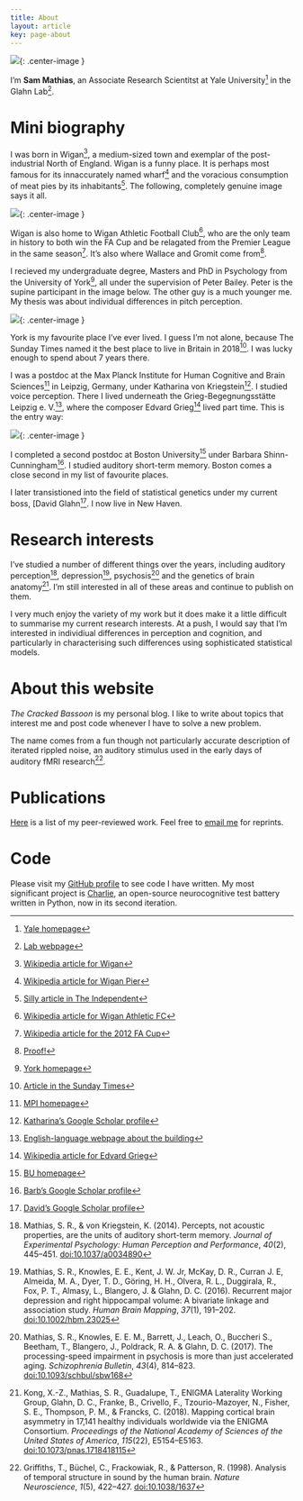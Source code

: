 ```yaml
---
title: About
layout: article
key: page-about
---
```


![](https://raw.githubusercontent.com/sammosummo/sammosummo.github.io/master/assets/images/photos/me1.jpg){: .center-image }

I’m **Sam Mathias**, an Associate Research Scientitst at Yale University[^1] in the Glahn Lab[^2].

[^1]: [Yale homepage](https://www.yale.edu)
[^2]: [Lab webpage](https://medicine.yale.edu/lab/glahn/)

# Mini biography


I was born in Wigan[^3], a medium-sized town and exemplar of the post-industrial North of England. Wigan is a funny place. It is perhaps most famous for its innaccurately named wharf[^4] and the voracious consumption of meat pies by its inhabitants[^5]. The following, completely genuine image says it all.

![](https://raw.githubusercontent.com/sammosummo/sammosummo.github.io/master/assets/images/photos/piebarm.jpg){: .center-image }

[^3]: [Wikipedia article for Wigan](https://en.wikipedia.org/wiki/Wigan)
[^4]: [Wikipedia article for Wigan Pier](https://en.wikipedia.org/wiki/Wigan_Pier)
[^5]: [Silly article in The Independent](https://www.independent.co.uk/news/long_reads/british-pie-week-2018-wigan-pooles-potato-steak-kidney-onion-cheese-a8242376.html)


Wigan is also home to Wigan Athletic Football Club[^6], who are the only team in history to both win the FA Cup and be relagated from the Premier League in the same season[^7]. It’s also where Wallace and Gromit come from[^8].

[^6]: [Wikipedia article for Wigan Athletic FC](https://en.wikipedia.org/wiki/Wigan_Athletic_F.C.)
[^7]: [Wikipedia article for the 2012 FA Cup](https://en.wikipedia.org/wiki/2012–13_FA_Cup)
[^8]: [Proof!](http://wallaceandgromit.wikia.com/wiki/Wigan)

I recieved my undergraduate degree, Masters and PhD in Psychology from the University of York[^9], all under the supervision of Peter Bailey. Peter is the supine participant in the image below. The other guy is a much younger me. My thesis was about individual differences in pitch perception.

[^9]: [York homepage](https://www.york.ac.uk)

![](https://raw.githubusercontent.com/sammosummo/sammosummo.github.io/master/assets/images/photos/me2.jpg){: .center-image }

York is my favourite place I’ve ever lived. I guess I’m not alone, because The Sunday Times named it the best place to live in Britain in 2018[^10]. I was lucky enough to spend about 7 years there.

[^10]: [Article in the Sunday Times](https://www.thetimes.co.uk/article/york-best-places-to-live-8grhj85sn)

I was a postdoc at the Max Planck Institute for Human Cognitive and Brain Sciences[^11] in Leipzig, Germany, under Katharina von Kriegstein[^12]. I studied voice perception. There I lived underneath the Grieg-Begegnungsstätte Leipzig e. V.[^13], where the composer Edvard Grieg[^14] lived part time. This is the entry way:

[^11]: [MPI homepage](https://www.mpg.de/149614/kognition_neuro)
[^12]: [Katharina’s Google Scholar profile](https://scholar.google.de/citations?user=6lGfJQMAAAAJ&hl=de)
[^13]: [English-language webpage about the building](https://www.musikermuseen.de/home/Leipzig_Edvard-Grieg-Gedenkstaette)
[^14]: [Wikipedia article for Edvard Grieg](https://en.wikipedia.org/wiki/Edvard_Grieg)

![](https://raw.githubusercontent.com/sammosummo/sammosummo.github.io/master/assets/images/photos/talstrasse.jpg){: .center-image }

I completed a second postdoc at Boston University[^15] under Barbara Shinn-Cunningham[^16]. I studied auditory short-term memory. Boston comes a close second in my list of favourite places.

I later transistioned into the field of statistical genetics under my current boss, [David Glahn[^17]. I now live in New Haven.

[^15]: [BU homepage](http://www.bu.edu)
[^16]: [Barb’s Google Scholar profile](https://scholar.google.com/citations?user=cz-8qKoAAAAJ&hl=en)
[^17]: [David’s Google Scholar profile](https://scholar.google.com/citations?user=S1egpyMAAAAJ&hl=en)

# Research interests


I’ve studied a number of different things over the years, including auditory perception[^18], depression[^19], psychosis[^20] and the genetics of brain anatomy[^21]. I’m still interested in all of these areas and continue to publish on them.

[^18]: Mathias, S. R., & von Kriegstein, K. (2014). Percepts, not acoustic properties, are the units of auditory short-term memory. *Journal of Experimental Psychology: Human Perception and Performance*, *40*(2), 445–451. [doi:10.1037/a0034890](https://doi.org/10.1037/a0034890)
[^19]: Mathias, S. R., Knowles, E. E., Kent, J. W. Jr, McKay, D. R., Curran J. E, Almeida, M. A., Dyer, T. D., Göring, H. H., Olvera, R. L., Duggirala, R., Fox, P. T., Almasy, L., Blangero, J. & Glahn, D. C. (2016). Recurrent major depression and right hippocampal volume: A bivariate linkage and association study. *Human Brain Mapping*, *37*(1), 191–202. [doi:10.1002/hbm.23025](https://doi.org/10.1002/hbm.23025)
[^20]: Mathias, S. R., Knowles, E. E. M., Barrett, J., Leach, O., Buccheri S., Beetham, T., Blangero, J., Poldrack, R. A. & Glahn, D. C. (2017). The processing-speed impairment in psychosis is more than just accelerated aging. *Schizophrenia Bulletin*, *43*(4), 814–823. [doi:10.1093/schbul/sbw168](https://doi.org/10.1093/schbul/sbw168)
[^21]: Kong, X.-Z., Mathias, S. R., Guadalupe, T., ENIGMA Laterality Working Group, Glahn, D. C., Franke, B., Crivello, F., Tzourio-Mazoyer, N., Fisher, S. E., Thompson, P. M., & Francks, C. (2018). Mapping cortical brain asymmetry in 17,141 healthy individuals worldwide via the ENIGMA Consortium. *Proceedings of the National Academy of Sciences of the United States of America*, *115*(22), E5154–E5163. [doi:10.1073/pnas.1718418115](https://doi.org/doi:10.1073/pnas.1718418115)

I very much enjoy the variety of my work but it does make it a little difficult to summarise my current research interests. At a push, I would say that I’m interested in individiual differences in perception and cognition, and particularly in characterising such differences using sophisticated statistical models.

# About this website

*The Cracked Bassoon* is my personal blog. I like to write about topics that interest me and post code whenever I have to solve a new problem.

The name comes from a fun though not particularly accurate description of iterated rippled noise, an auditory stimulus used in the early days of auditory fMRI research[^22].

[^22]: Griffiths, T., Büchel, C., Frackowiak, R., & Patterson, R. (1998). Analysis of temporal structure in sound by the human brain. *Nature Neuroscience*, *1*(5), 422–427. [doi:10.1038/1637](https://doi.org/10.1038/1637)

# Publications

[Here]() is a list of my peer-reviewed work. Feel free to [email me]() for reprints.

# Code

Please visit my [GitHub profile]() to see code I have written. My most significant project is [Charlie](), an open-source neurocognitive test battery written in Python, now in its second iteration.